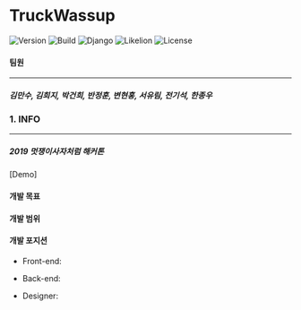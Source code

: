 TruckWassup
===========

![Version](https://img.shields.io/badge/Version-0.9.9-green.svg) ![Build](https://img.shields.io/badge/Build-Passing-success.svg) ![Django](https://img.shields.io/badge/Python-Django-darkgreen.svg) ![Likelion](https://img.shields.io/badge/Likelion-MJU(Seoul)-9cf.svg) ![License](https://img.shields.io/badge/License-MIT-informational.svg)

#### 팀원

---

##### 김만수, 김희지, 박건희, 반정훈, 변현홍, 서유림, 전기석, 한종우

### 1. INFO

---

##### 2019 멋쟁이사자처럼 해커톤

[Demo][]()

#### 개발 목표

#### 개발 범위

#### 개발 포지션

-	Front-end:

-	Back-end:

-	Designer:
